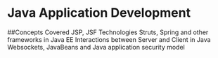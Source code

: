# Java Application Development

##Concepts Covered
  JSP, JSF Technologies
  Struts, Spring and other frameworks in Java EE
  Interactions between Server and Client in Java
  Websockets, JavaBeans and Java application security model
